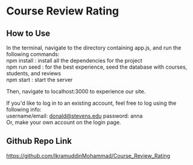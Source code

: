 # Course Review Rating

## How to Use
In the terminal, navigate to the directory containing app.js, and run the following commands:   
  npm install : install all the dependencies for the project  
  npm run seed : for the best experience, seed the database with courses, students, and reviews  
  npm start : start the server  

  Then, navigate to localhost:3000 to experience our site.   

  If you'd like to log in to an existing account, feel free to log using the following info:   
  username/email: donald@stevens.edu
  password: anna  
  Or, make your own account on the login page.   

## Github Repo Link
https://github.com/IkramuddinMohammad/Course_Review_Rating
